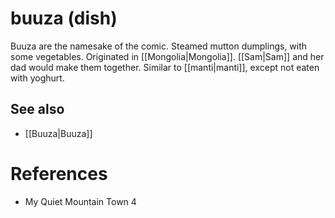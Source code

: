 # buuza (dish)
Buuza are the namesake of the comic. Steamed mutton dumplings, with some vegetables. Originated in [[Mongolia|Mongolia]]. [[Sam|Sam]] and her dad would make them together. Similar to [[manti|manti]], except not eaten with yoghurt.

## See also
- [[Buuza|Buuza]]
# References
- My Quiet Mountain Town 4
